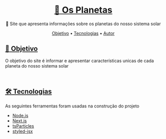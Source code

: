 <h1 align="center">
  <a href="https://pt-br.reactjs.org/">🔗 Os Planetas</a>
</h1>

<p align="center">🚀 Site que apresenta informações sobre os planetas do nosso sistema solar</p>

<p align="center">
 <a href="#objetivo">Objetivo</a> •
 <a href="#tecnologias">Tecnologias</a> • 
 <a href="#autor">Autor</a>
</p>

## [:dart: Objetivo](#objetivo)

<p dir="auto">
  O objetivo do site é informar e apresentar características unicas de cada planeta do nosso sistema solar
</p>

<br/>


## [🛠 Tecnologias](#tecnologias)

<p dir="auto">
  As seguintes ferramentas foram usadas na construção do projeto
</p>

- [Node.js](https://nodejs.org/en/)
- [Next.js](https://nextjs.org//)
- [tsParticles](https://particles.js.org/)
- [styled-jsx](https://github.com/vercel/styled-jsx)
